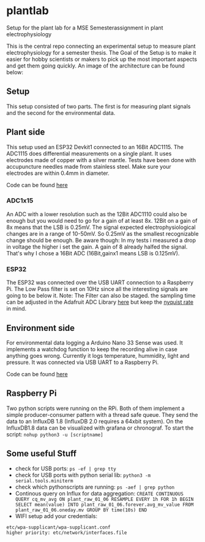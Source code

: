 # plantlab
Setup for the plant lab for a MSE Semesterassignment in plant electrophysiology

This is the central repo connecting an experimental setup to measure plant electrophysiology for a semester thesis. The Goal of the Setup is to make it easier for hobby scientists or makers to pick up the most important aspects and get them going quickly. An image of the architecture can be found below:

## Setup
This setup consisted of two parts. The first is for measuring plant signals and the second for the environmental data.

## Plant side
This setup used an ESP32 Devkit1 connected to an 16Bit ADC1115. The ADC1115 does differential measurements on a single plant. It uses electrodes made of copper with a silver mantle. Tests have been done with accupuncture needles made from stainless steel. Make sure your electrodes are within 0.4mm in diameter.

Code can be found [here](https://github.com/SteinerPascal/plant-logger)

### ADC1x15
An ADC with a lower resolution such as the 12Bit ADC1110 could also be enough but you would need to go for a gain of at least 8x. 12Bit on a gain of 8x means that the LSB is 0.25mV. The signal expected electrophysiological changes are in a range of 10-50mV. So 0.25mV as the smallest recognizable change should be enough. Be aware though: In my tests i measured a drop in voltage the higher i set the gain. A gain of 8 already halfed the signal. That's why I chose a 16Bit ADC (16Bit,gainx1 means LSB is 0.125mV).

### ESP32
The ESP32 was connected over the USB UART connection to a Raspberry Pi. The Low Pass filter is set on 10Hz since all the interesting signals are going to be below it. Note: The Filter can also be staged. the sampling time can be adjusted in the Adafruit ADC Library [here](https://github.com/adafruit/Adafruit_ADS1X15/blob/master/Adafruit_ADS1X15.cpp#L52) but keep the [nyquist rate](https://en.wikipedia.org/wiki/Nyquist_rate) in mind. 

## Environment side
For environmental data logging a Arduino Nano 33 Sense was used. It implements a watchdog function to keep the recording alive in case anything goes wrong. Currently it logs temperature, hummidity, light and pressure. It was connected via USB UART to a Raspberry Pi.

Code can be found [here](https://github.com/SteinerPascal/environment-logger)

## Raspberry Pi
Two python scripts were running on the RPi. Both of them implement a simple producer-consumer pattern with a thread safe queue. They send the data to an InfluxDB 1.8 (InfluxDB 2.0 requires a 64xbit system). On the InfluxDB1.8 data can be visualized with grafana or chronograf. 
To start the script: ```nohup python3 -u [scriptname]```


## Some useful Stuff
- check for USB ports: `ps -ef | grep tty`
- check for USB ports with python serial lib: `python3 -m serial.tools.miniterm`
- check which pythonscripts are running: `ps -aef | grep python`
- Continous query on Influx for data aggregation: `CREATE CONTINUOUS QUERY cq_mv_avg ON plant_raw_01_06 RESAMPLE EVERY 1h FOR 1h BEGIN SELECT mean(value) INTO plant_raw_01_06.forever.avg_mv_value FROM plant_raw_01_06.oneday.mv GROUP BY time(10s) END`
- WIFI setup add your credentials: 

```
etc/wpa-supplicant/wpa-supplicant.conf 
higher priority: etc/network/interfaces.file 
```

